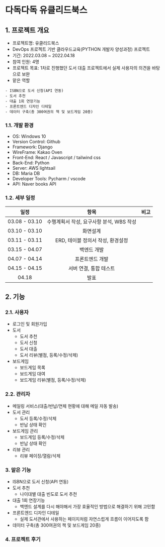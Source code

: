 # 다독다독 유클리드북스

## 1. 프로젝트 개요
- 프로젝트명: 유클리드북스
- DevOps 프로젝트 기반 클라우드교육(PYTHON 개발자 양성과정) 프로젝트
- 기간: 2022.03.08 ~ 2022.04.18
- 참여 인원: 4명
- 프로젝트 목표: 1차로 진행했던 도서 대출 프로젝트에서 실제 사용자의 의견을 바탕으로 보완
- 맡은 역할
``` text
- ISBN으로 도서 신청(API 연동)
- 도서 추천
- 대출 1회 연장기능
- 프론트엔드 디자인 디테일
- 데이터 구축(총 300여권의 책 및 보드게임 20종)
```

### 1.1. 개발 환경
- OS: Windows 10 
- Version Control: Github
- Framework: Django
- WireFrame: Kakao Oven
- Front-End: React / Javascript / tailwind css
- Back-End: Python
- Server: AWS lightsail 
- DB: Maria DB
- Developer Tools: Pycharm / vscode
- API: Naver books API


### 1.2. 세부 일정
|일정|항목|비고|
|:---:|:---:|:---:|
|03.08 - 03.10|수행계획서 작성, 요구사항 분석, WBS 작성|
|03.10 - 03.10|화면설계|
|03.11 - 03.11|ERD, 테이블 정의서 작성, 환경설정
|03.15 - 04.07|백엔드 개발
|04.07 - 04.14|프론트엔드 개발
|04.15 - 04.15|서버 연결, 통합 테스트
|04.18|발표|

## 2. 기능

### 2.1. 사용자
- 로그인 및 회원가입
- 도서 
  - 도서 추천
  - 도서 신청
  - 도서 대출
  - 도서 리뷰(별점, 등록/수정/삭제)
- 보드게임
  - 보드게임 목록 
  - 보드게임 대여
  - 보드게임 리뷰(별점, 등록/수정/삭제)


### 2.2. 관리자
- 메일링 서비스(대출/반납/연체 현황에 대해 메일 자동 발송)
- 도서 관리
  - 도서 등록/수정/삭제
  - 반납 상태 확인
- 보드게임 관리
  - 보드게임 등록/수정/삭제
  - 반납 상태 확인
- 리뷰 관리
  - 리뷰 페이징/열람/삭제


### 3. 맡은 기능
- ISBN으로 도서 신청(API 연동)
- 도서 추천
  - 나이대별 대출 빈도로 도서 추천
- 대출 1회 연장기능
  - 백엔드 설계를 다시 해야해서 가장 효율적인 방법으로 해결하기 위해 고민함
- 프론트엔드 디자인 디테일
  - 실제 도서관에서 사용하는 페이지처럼 자연스럽게 흐름이 이어지도록 함
- 데이터 구축(총 300여권의 책 및 보드게임 20종)


### 4. 프로젝트 후기

